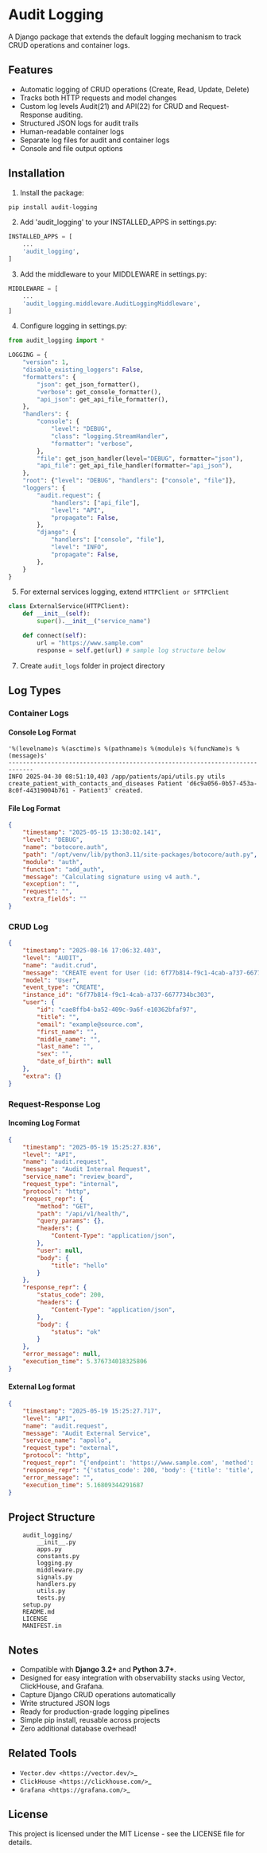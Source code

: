 # Audit Logging

A Django package that extends the default logging mechanism to track CRUD operations and container logs.

## Features

- Automatic logging of CRUD operations (Create, Read, Update, Delete)
- Tracks both HTTP requests and model changes
- Custom log levels Audit(21) and API(22) for CRUD and Request-Response auditing.
- Structured JSON logs for audit trails
- Human-readable container logs
- Separate log files for audit and container logs
- Console and file output options

## Installation

1. Install the package:
```bash
pip install audit-logging
```

2. Add 'audit_logging' to your INSTALLED_APPS in settings.py:
```python
INSTALLED_APPS = [
    ...
    'audit_logging',
]
```

3. Add the middleware to your MIDDLEWARE in settings.py:
```python
MIDDLEWARE = [
    ...
    'audit_logging.middleware.AuditLoggingMiddleware',
]
```

4. Configure logging in settings.py:
```python
from audit_logging import *

LOGGING = {
    "version": 1,
    "disable_existing_loggers": False,
    "formatters": {
        "json": get_json_formatter(),
        "verbose": get_console_formatter(),
        "api_json": get_api_file_formatter(),
    },
    "handlers": {
        "console": {
            "level": "DEBUG",
            "class": "logging.StreamHandler",
            "formatter": "verbose",
        },
        "file": get_json_handler(level="DEBUG", formatter="json"),
        "api_file": get_api_file_handler(formatter="api_json"),
    },
    "root": {"level": "DEBUG", "handlers": ["console", "file"]},
    "loggers": {
        "audit.request": {
            "handlers": ["api_file"],
            "level": "API",
            "propagate": False,
        },
        "django": {
            "handlers": ["console", "file"],
            "level": "INFO",
            "propagate": False,
        },
    }
}
```

5. For external services logging, extend ```HTTPClient or SFTPClient```
```python
class ExternalService(HTTPClient):
    def __init__(self):
        super().__init__("service_name")

    def connect(self):
        url = "https://www.sample.com"
        response = self.get(url) # sample log structure below
```

7. Create ```audit_logs``` folder in project directory

## Log Types

### Container Logs
#### Console Log Format
```shell
'%(levelname)s %(asctime)s %(pathname)s %(module)s %(funcName)s %(message)s'
-----------------------------------------------------------------------------
INFO 2025-04-30 08:51:10,403 /app/patients/api/utils.py utils create_patient_with_contacts_and_diseases Patient 'd6c9a056-0b57-453a-8c0f-44319004b761 - Patient3' created.
```

#### File Log Format
```json
{
    "timestamp": "2025-05-15 13:38:02.141",
    "level": "DEBUG",
    "name": "botocore.auth",
    "path": "/opt/venv/lib/python3.11/site-packages/botocore/auth.py",
    "module": "auth",
    "function": "add_auth",
    "message": "Calculating signature using v4 auth.",
    "exception": "",
    "request": "",
    "extra_fields": ""
}
```

### CRUD Log
```json
{
    "timestamp": "2025-08-16 17:06:32.403",
    "level": "AUDIT",
    "name": "audit.crud",
    "message": "CREATE event for User (id: 6f77b814-f9c1-4cab-a737-6677734bc303)",
    "model": "User",
    "event_type": "CREATE",
    "instance_id": "6f77b814-f9c1-4cab-a737-6677734bc303",
    "user": {
        "id": "cae8ffb4-ba52-409c-9a6f-e10362bfaf97",
        "title": "",
        "email": "example@source.com",
        "first_name": "",
        "middle_name": "",
        "last_name": "",
        "sex": "",
        "date_of_birth": null
    },
    "extra": {}
}
```

### Request-Response Log
#### Incoming Log Format
```json
{
    "timestamp": "2025-05-19 15:25:27.836",
    "level": "API",
    "name": "audit.request",
    "message": "Audit Internal Request",
    "service_name": "review_board",
    "request_type": "internal",
    "protocol": "http",
    "request_repr": {
        "method": "GET",
        "path": "/api/v1/health/",
        "query_params": {},
        "headers": {
            "Content-Type": "application/json",
        },
        "user": null,
        "body": {
            "title": "hello"
        }
    },
    "response_repr": {
        "status_code": 200,
        "headers": {
            "Content-Type": "application/json",
        },
        "body": {
            "status": "ok"
        }
    },
    "error_message": null,
    "execution_time": 5.376734018325806
}
```

#### External Log format
```json
{
    "timestamp": "2025-05-19 15:25:27.717",
    "level": "API",
    "name": "audit.request",
    "message": "Audit External Service",
    "service_name": "apollo",
    "request_type": "external",
    "protocol": "http",
    "request_repr": "{'endpoint': 'https://www.sample.com', 'method': 'GET', 'headers': {}, 'body': {}}",
    "response_repr": "{'status_code': 200, 'body': {'title': 'title', 'expiresIn': 3600, 'error': None, 'errorDescription': None}}",
    "error_message": "",
    "execution_time": 5.16809344291687
}
```
## Project Structure
```text
    audit_logging/
        __init__.py
        apps.py
        constants.py
        logging.py
        middleware.py
        signals.py
        handlers.py
        utils.py
        tests.py
    setup.py
    README.md
    LICENSE
    MANIFEST.in
```

## Notes

- Compatible with **Django 3.2+** and **Python 3.7+**.
- Designed for easy integration with observability stacks using Vector, ClickHouse, and Grafana.
- Capture Django CRUD operations automatically
- Write structured JSON logs
- Ready for production-grade logging pipelines
- Simple pip install, reusable across projects
- Zero additional database overhead! 

## Related Tools

- `Vector.dev <https://vector.dev/>`_
- `ClickHouse <https://clickhouse.com/>`_ 
- `Grafana <https://grafana.com/>`_

## License

This project is licensed under the MIT License - see the LICENSE file for details.



